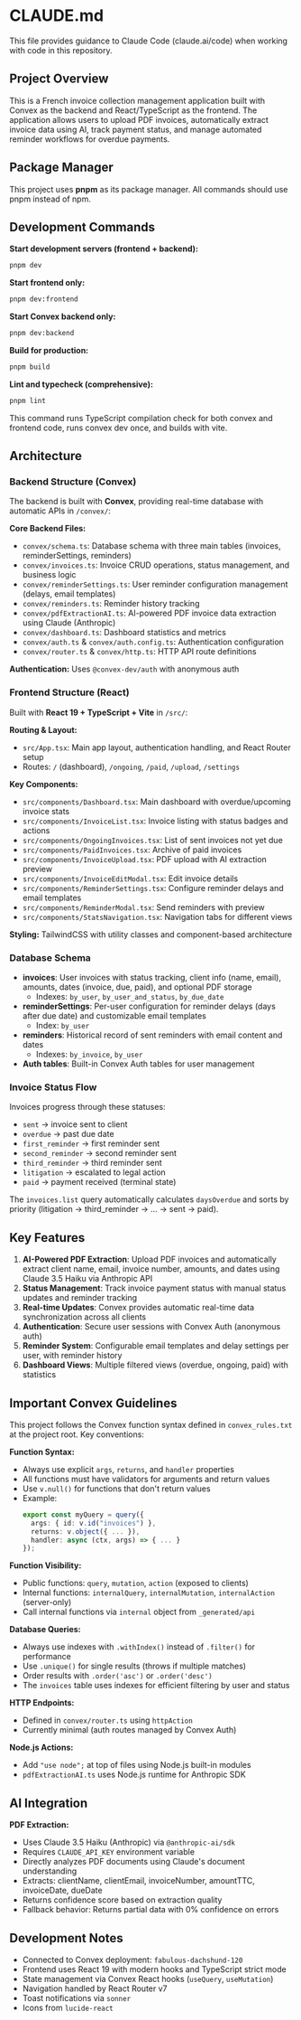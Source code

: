 # CLAUDE.md

This file provides guidance to Claude Code (claude.ai/code) when working with code in this repository.

## Project Overview

This is a French invoice collection management application built with Convex as the backend and React/TypeScript as the frontend. The application allows users to upload PDF invoices, automatically extract invoice data using AI, track payment status, and manage automated reminder workflows for overdue payments.

## Package Manager

This project uses **pnpm** as its package manager. All commands should use pnpm instead of npm.

## Development Commands

**Start development servers (frontend + backend):**
```bash
pnpm dev
```

**Start frontend only:**
```bash
pnpm dev:frontend
```

**Start Convex backend only:**
```bash
pnpm dev:backend
```

**Build for production:**
```bash
pnpm build
```

**Lint and typecheck (comprehensive):**
```bash
pnpm lint
```

This command runs TypeScript compilation check for both convex and frontend code, runs convex dev once, and builds with vite.

## Architecture

### Backend Structure (Convex)
The backend is built with **Convex**, providing real-time database with automatic APIs in `/convex/`:

**Core Backend Files:**
- `convex/schema.ts`: Database schema with three main tables (invoices, reminderSettings, reminders)
- `convex/invoices.ts`: Invoice CRUD operations, status management, and business logic
- `convex/reminderSettings.ts`: User reminder configuration management (delays, email templates)
- `convex/reminders.ts`: Reminder history tracking
- `convex/pdfExtractionAI.ts`: AI-powered PDF invoice data extraction using Claude (Anthropic)
- `convex/dashboard.ts`: Dashboard statistics and metrics
- `convex/auth.ts` & `convex/auth.config.ts`: Authentication configuration
- `convex/router.ts` & `convex/http.ts`: HTTP API route definitions

**Authentication:** Uses `@convex-dev/auth` with anonymous auth

### Frontend Structure (React)
Built with **React 19 + TypeScript + Vite** in `/src/`:

**Routing & Layout:**
- `src/App.tsx`: Main app layout, authentication handling, and React Router setup
- Routes: `/` (dashboard), `/ongoing`, `/paid`, `/upload`, `/settings`

**Key Components:**
- `src/components/Dashboard.tsx`: Main dashboard with overdue/upcoming invoice stats
- `src/components/InvoiceList.tsx`: Invoice listing with status badges and actions
- `src/components/OngoingInvoices.tsx`: List of sent invoices not yet due
- `src/components/PaidInvoices.tsx`: Archive of paid invoices
- `src/components/InvoiceUpload.tsx`: PDF upload with AI extraction preview
- `src/components/InvoiceEditModal.tsx`: Edit invoice details
- `src/components/ReminderSettings.tsx`: Configure reminder delays and email templates
- `src/components/ReminderModal.tsx`: Send reminders with preview
- `src/components/StatsNavigation.tsx`: Navigation tabs for different views

**Styling:** TailwindCSS with utility classes and component-based architecture

### Database Schema
- **invoices**: User invoices with status tracking, client info (name, email), amounts, dates (invoice, due, paid), and optional PDF storage
  - Indexes: `by_user`, `by_user_and_status`, `by_due_date`
- **reminderSettings**: Per-user configuration for reminder delays (days after due date) and customizable email templates
  - Index: `by_user`
- **reminders**: Historical record of sent reminders with email content and dates
  - Indexes: `by_invoice`, `by_user`
- **Auth tables**: Built-in Convex Auth tables for user management

### Invoice Status Flow
Invoices progress through these statuses:
- `sent` → invoice sent to client
- `overdue` → past due date
- `first_reminder` → first reminder sent
- `second_reminder` → second reminder sent
- `third_reminder` → third reminder sent
- `litigation` → escalated to legal action
- `paid` → payment received (terminal state)

The `invoices.list` query automatically calculates `daysOverdue` and sorts by priority (litigation → third_reminder → ... → sent → paid).

## Key Features

1. **AI-Powered PDF Extraction**: Upload PDF invoices and automatically extract client name, email, invoice number, amounts, and dates using Claude 3.5 Haiku via Anthropic API
2. **Status Management**: Track invoice payment status with manual status updates and reminder tracking
3. **Real-time Updates**: Convex provides automatic real-time data synchronization across all clients
4. **Authentication**: Secure user sessions with Convex Auth (anonymous auth)
5. **Reminder System**: Configurable email templates and delay settings per user, with reminder history
6. **Dashboard Views**: Multiple filtered views (overdue, ongoing, paid) with statistics

## Important Convex Guidelines

This project follows the Convex function syntax defined in `convex_rules.txt` at the project root. Key conventions:

**Function Syntax:**
- Always use explicit `args`, `returns`, and `handler` properties
- All functions must have validators for arguments and return values
- Use `v.null()` for functions that don't return values
- Example:
  ```typescript
  export const myQuery = query({
    args: { id: v.id("invoices") },
    returns: v.object({ ... }),
    handler: async (ctx, args) => { ... }
  });
  ```

**Function Visibility:**
- Public functions: `query`, `mutation`, `action` (exposed to clients)
- Internal functions: `internalQuery`, `internalMutation`, `internalAction` (server-only)
- Call internal functions via `internal` object from `_generated/api`

**Database Queries:**
- Always use indexes with `.withIndex()` instead of `.filter()` for performance
- Use `.unique()` for single results (throws if multiple matches)
- Order results with `.order('asc')` or `.order('desc')`
- The `invoices` table uses indexes for efficient filtering by user and status

**HTTP Endpoints:**
- Defined in `convex/router.ts` using `httpAction`
- Currently minimal (auth routes managed by Convex Auth)

**Node.js Actions:**
- Add `"use node";` at top of files using Node.js built-in modules
- `pdfExtractionAI.ts` uses Node.js runtime for Anthropic SDK

## AI Integration

**PDF Extraction:**
- Uses Claude 3.5 Haiku (Anthropic) via `@anthropic-ai/sdk`
- Requires `CLAUDE_API_KEY` environment variable
- Directly analyzes PDF documents using Claude's document understanding
- Extracts: clientName, clientEmail, invoiceNumber, amountTTC, invoiceDate, dueDate
- Returns confidence score based on extraction quality
- Fallback behavior: Returns partial data with 0% confidence on errors

## Development Notes

- Connected to Convex deployment: `fabulous-dachshund-120`
- Frontend uses React 19 with modern hooks and TypeScript strict mode
- State management via Convex React hooks (`useQuery`, `useMutation`)
- Navigation handled by React Router v7
- Toast notifications via `sonner`
- Icons from `lucide-react`